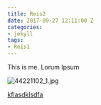 ```yaml
---
title: Reis2
date: 2017-09-27 12:11:00 Z
categories:
- jekyll
tags:
- Reis1
---
```


This is me. Lorum Ipsum

![44221102_1.jpg](/uploads/44221102_1.jpg)

[kflasdklsdfa](http://www.google.com)